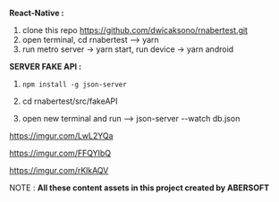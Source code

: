 **React-Native :**

1. clone this repo https://github.com/dwicaksono/rnabertest.git
2. open terminal, cd rnabertest --> yarn
3. run metro server -> yarn start, run device -> yarn android

**SERVER FAKE API :**

1. ```
   npm install -g json-server
   ```

2. cd rnabertest/src/fakeAPI
3. open new terminal and run  --> json-server --watch db.json



https://imgur.com/LwL2YQa

https://imgur.com/FFQYIbQ

https://imgur.com/rKlkAQV



NOTE : **All these content assets in this project created by  ABERSOFT**